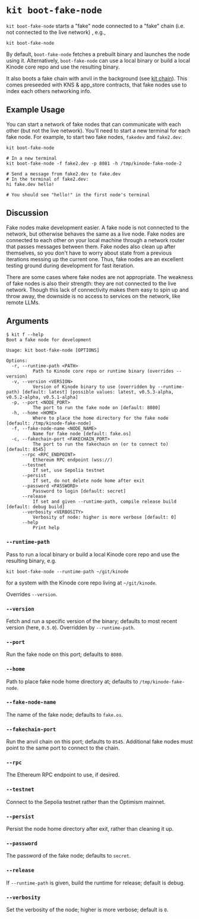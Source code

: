 # `kit boot-fake-node`

`kit boot-fake-node` starts a "fake" node connected to a "fake" chain (i.e. not connected to the live network) , e.g.,

```
kit boot-fake-node
```

By default, `boot-fake-node` fetches a prebuilt binary and launches the node using it.
Alternatively, `boot-fake-node` can use a local binary or build a local Kinode core repo and use the resulting binary.

It also boots a fake chain with anvil in the background (see [kit chain](../kit/chain.md)). This comes preseeded with KNS & app_store contracts, that fake nodes use to index each others networking info.

## Example Usage

You can start a network of fake nodes that can communicate with each other (but not the live network).
You'll need to start a new terminal for each fake node.
For example, to start two fake nodes, `fakedev` and `fake2.dev`:

```
kit boot-fake-node

# In a new terminal
kit boot-fake-node -f fake2.dev -p 8081 -h /tmp/kinode-fake-node-2

# Send a message from fake2.dev to fake.dev
# In the terminal of fake2.dev:
hi fake.dev hello!

# You should see "hello!" in the first node's terminal
```

## Discussion

Fake nodes make development easier.
A fake node is not connected to the network, but otherwise behaves the same as a live node.
Fake nodes are connected to each other on your local machine through a network router that passes messages between them.
Fake nodes also clean up after themselves, so you don't have to worry about state from a previous iterations messing up the current one.
Thus, fake nodes are an excellent testing ground during development for fast iteration.

There are some cases where fake nodes are not appropriate.
The weakness of fake nodes is also their strength: they are not connected to the live network.
Though this lack of connectivity makes them easy to spin up and throw away, the downside is no access to services on the network, like remote LLMs.

## Arguments

```
$ kit f --help
Boot a fake node for development

Usage: kit boot-fake-node [OPTIONS]

Options:
  -r, --runtime-path <PATH>
          Path to Kinode core repo or runtime binary (overrides --version)
  -v, --version <VERSION>
          Version of Kinode binary to use (overridden by --runtime-path) [default: latest] [possible values: latest, v0.5.3-alpha, v0.5.2-alpha, v0.5.1-alpha]
  -p, --port <NODE_PORT>
          The port to run the fake node on [default: 8080]
  -h, --home <HOME>
          Where to place the home directory for the fake node [default: /tmp/kinode-fake-node]
  -f, --fake-node-name <NODE_NAME>
          Name for fake node [default: fake.os]
  -c, --fakechain-port <FAKECHAIN_PORT>
          The port to run the fakechain on (or to connect to) [default: 8545]
      --rpc <RPC_ENDPOINT>
          Ethereum RPC endpoint (wss://)
      --testnet
          If set, use Sepolia testnet
      --persist
          If set, do not delete node home after exit
      --password <PASSWORD>
          Password to login [default: secret]
      --release
          If set and given --runtime-path, compile release build [default: debug build]
      --verbosity <VERBOSITY>
          Verbosity of node: higher is more verbose [default: 0]
      --help
          Print help
```

### `--runtime-path`

Pass to run a local binary or build a local Kinode core repo and use the resulting binary, e.g.

```
kit boot-fake-node --runtime-path ~/git/kinode
```

for a system with the Kinode core repo living at `~/git/kinode`.

Overrides `--version`.

### `--version`

Fetch and run a specific version of the binary; defaults to most recent version (here, `0.5.0`).
Overridden by `--runtime-path`.

### `--port`

Run the fake node on this port; defaults to `8080`.

### `--home`

Path to place fake node home directory at; defaults to `/tmp/kinode-fake-node`.

### `--fake-node-name`

The name of the fake node; defaults to `fake.os`.

### `--fakechain-port`

Run the anvil chain on this port; defaults to `8545`.
Additional fake nodes must point to the same port to connect to the chain.

### `--rpc`

The Ethereum RPC endpoint to use, if desired.

### `--testnet`

Connect to the Sepolia testnet rather than the Optimism mainnet.

### `--persist`

Persist the node home directory after exit, rather than cleaning it up.

### `--password`

The password of the fake node; defaults to `secret`.

### `--release`

If `--runtime-path` is given, build the runtime for release; default is debug.

### `--verbosity`

Set the verbosity of the node; higher is more verbose; default is `0`.
